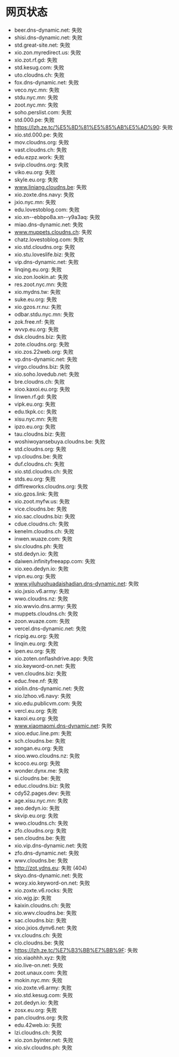 # 网页状态
- beer.dns-dynamic.net: 失败
- shisi.dns-dynamic.net: 失败
- std.great-site.net: 失败
- xio.zon.myredirect.us: 失败
- xio.zot.rf.gd: 失败
- std.kesug.com: 失败
- uto.cloudns.ch: 失败
- fox.dns-dynamic.net: 失败
- veco.nyc.mn: 失败
- stdu.nyc.mn: 失败
- zoot.nyc.mn: 失败
- soho.perslist.com: 失败
- std.000.pe: 失败
- https://lzh.ze.tc/%E5%8D%81%E5%85%AB%E5%AD%90: 失败
- xio.std.000.pe: 失败
- mov.cloudns.org: 失败
- vast.cloudns.ch: 失败
- edu.ezpz.work: 失败
- svip.cloudns.org: 失败
- viko.eu.org: 失败
- skyle.eu.org: 失败
- www.liniang.cloudns.be: 失败
- xio.zoxte.dns.navy: 失败
- jxio.nyc.mn: 失败
- edu.lovestoblog.com: 失败
- xio.xn--ebbpo8a.xn--y9a3aq: 失败
- miao.dns-dynamic.net: 失败
- www.muppets.cloudns.ch: 失败
- chatz.lovestoblog.com: 失败
- xio.std.cloudns.org: 失败
- xio.stu.loveslife.biz: 失败
- vip.dns-dynamic.net: 失败
- linqing.eu.org: 失败
- xio.zon.lookin.at: 失败
- res.zoot.nyc.mn: 失败
- xio.mydns.tw: 失败
- suke.eu.org: 失败
- xio.gzos.rr.nu: 失败
- odbar.stdu.nyc.mn: 失败
- zok.free.nf: 失败
- wvvp.eu.org: 失败
- dsk.cloudns.biz: 失败
- zote.cloudns.org: 失败
- xio.zos.22web.org: 失败
- vp.dns-dynamic.net: 失败
- virgo.cloudns.biz: 失败
- xio.soho.lovedub.net: 失败
- bre.cloudns.ch: 失败
- xioo.kaxoi.eu.org: 失败
- linwen.rf.gd: 失败
- vipk.eu.org: 失败
- edu.tkpk.cc: 失败
- xisu.nyc.mn: 失败
- ipzo.eu.org: 失败
- tau.cloudns.biz: 失败
- woshiwoyansebuya.cloudns.be: 失败
- std.cloudns.org: 失败
- vp.cloudns.be: 失败
- duf.cloudns.ch: 失败
- xio.std.cloudns.ch: 失败
- stds.eu.org: 失败
- diffireworks.cloudns.org: 失败
- xio.gzos.link: 失败
- xio.zoot.myfw.us: 失败
- vice.cloudns.be: 失败
- xio.sac.cloudns.biz: 失败
- cdue.cloudns.ch: 失败
- kenelm.cloudns.ch: 失败
- inwen.wuaze.com: 失败
- siv.cloudns.ph: 失败
- std.dedyn.io: 失败
- daiwen.infinityfreeapp.com: 失败
- xio.xeo.dedyn.io: 失败
- vipn.eu.org: 失败
- www.yiluhuohuadaishadian.dns-dynamic.net: 失败
- xio.jxsio.v6.army: 失败
- wwo.cloudns.nz: 失败
- xio.wwvio.dns.army: 失败
- muppets.cloudns.ch: 失败
- zoon.wuaze.com: 失败
- vercel.dns-dynamic.net: 失败
- ricpig.eu.org: 失败
- linqin.eu.org: 失败
- ipen.eu.org: 失败
- xio.zoten.onflashdrive.app: 失败
- xio.keyword-on.net: 失败
- ven.cloudns.biz: 失败
- educ.free.nf: 失败
- xiolin.dns-dynamic.net: 失败
- xio.lzhoo.v6.navy: 失败
- xio.edu.publicvm.com: 失败
- vercl.eu.org: 失败
- kaxoi.eu.org: 失败
- www.xiaomaomi.dns-dynamic.net: 失败
- xioo.educ.line.pm: 失败
- sch.cloudns.be: 失败
- xongan.eu.org: 失败
- xioo.wwo.cloudns.nz: 失败
- kcoco.eu.org: 失败
- wonder.dynx.me: 失败
- si.cloudns.be: 失败
- educ.cloudns.biz: 失败
- cdy52.pages.dev: 失败
- age.xisu.nyc.mn: 失败
- xeo.dedyn.io: 失败
- skvip.eu.org: 失败
- wwo.cloudns.ch: 失败
- zfo.cloudns.org: 失败
- sen.cloudns.be: 失败
- xio.vip.dns-dynamic.net: 失败
- zfo.dns-dynamic.net: 失败
- wwv.cloudns.be: 失败
- http://zot.ydns.eu: 失败 (404)
- skyo.dns-dynamic.net: 失败
- woxy.xio.keyword-on.net: 失败
- xio.zoxte.v6.rocks: 失败
- xio.wjg.jp: 失败
- kaixin.cloudns.ch: 失败
- xio.wwv.cloudns.be: 失败
- sac.cloudns.biz: 失败
- xioo.jxios.dynv6.net: 失败
- vx.cloudns.ch: 失败
- clo.cloudns.be: 失败
- https://lzh.ze.tc/%E7%B3%BB%E7%BB%9F: 失败
- xio.xiaohhh.xyz: 失败
- xio.live-on.net: 失败
- zoot.unaux.com: 失败
- mokin.nyc.mn: 失败
- xio.zoxte.v6.army: 失败
- xio.std.kesug.com: 失败
- zot.dedyn.io: 失败
- zosx.eu.org: 失败
- pan.cloudns.org: 失败
- edu.42web.io: 失败
- lzi.cloudns.ch: 失败
- xio.zon.byinter.net: 失败
- xio.siv.cloudns.ph: 失败
